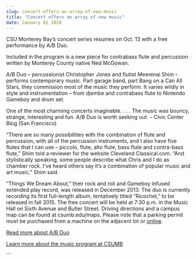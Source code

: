 ```yaml
---
slug: concert-offers-an-array-of-new-music
title: "Concert offers an array of new music"
date: January 01 2020
---
```


 
<p>
  CSU Monterey Bay’s concert series resumes on Oct. 13 with a free performance
  by A/B Duo.
</p>
<p>
  Included in the program is a new piece for contrabass flute and percussion
  written by Monterey County native Ned McGowan.
</p>
<p>
  A/B Duo – percussionist Christopher Jones and flutist Meerenai Shim – performs
  contemporary music. Part garage band, part Bang on a Can All Stars, they
  commission most of the music they perform. It varies wildly in style and
  instrumentation – from djembe and contrabass flute to Nintendo Gameboy and
  drum set.
</p>
<p>
  One of the most charming concerts imaginable. . . . The music was bouncy,
  strange, interesting and fun. A/B Duo is worth seeking out. – Civic Center
  Blog (San Francisco)
</p>
<p>
  “There are so many possibilities with the combination of flute and percussion,
  with all of the percussion instruments, and I also have five flutes that I can
  use – piccolo, flute, alto flute, bass flute and contra-bass flute,” Shim told
  a reviewer for the website Cleveland Classical.com. “And stylistically
  speaking, some people describe what Chris and I do as chamber rock. I’ve heard
  others say it’s a combination of popular music and art music,” Shim said.
</p>
<p>
  “Things We Dream About,” their rock and roll and Gameboy infused extended play
  record, was released in December 2013. The duo is currently recording its
  first full-length album, tentatively titled “Ricochet,” to be released in fall
  2015. The free concert will be held at 7:30 p.m. in the Music Hall on Sixth
  Avenue and Butler Street. Driving directions and a campus map can be found at
  csumb.edu/maps. Please note that a parking permit must be purchased from a
  machine on the adjacent lot or
  <a href="https://parking.csumb.edu/buy-permit">online</a>.
</p>
<p><a href="https://abduo.net">Read more about A/B Duo</a></p>
<p>
  <a href="https://mpa.csumb.edu">Learn more about the music program at CSUMB</a>
</p>
```
